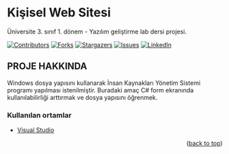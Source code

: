 # Kişisel Web Sitesi
Üniversite 3. sınıf 1. dönem - Yazılım geliştirme lab dersi projesi.

<div id="top"></div>

[![Contributors][contributors-shield]][contributors-url]
[![Forks][forks-shield]][forks-url]
[![Stargazers][stars-shield]][stars-url]
[![Issues][issues-shield]][issues-url]
[![LinkedIn][linkedin-shield]][linkedin-url]


<!-- PROJE HAKKINDA -->
## PROJE HAKKINDA

Windows dosya yapısını kullanarak İnsan Kaynakları Yönetim Sistemi programı yapılması istenilmiştir.
Buradaki amaç C# form ekranında kullanılabilirliği arttırmak ve dosya yapısını öğrenmek.

### Kullanılan ortamlar

* [Visual Studio](https://visualstudio.microsoft.com/)


<p align="right">(<a href="#top">back to top</a>)</p>

[contributors-shield]: https://img.shields.io/github/contributors/EnesGelmez/IK_Yonetim_Sistemi.svg?style=for-the-badge
[contributors-url]: https://github.com/EnesGelmez/IK_Yonetim_Sistemi/graphs/contributors
[forks-shield]: https://img.shields.io/github/forks/EnesGelmez/IK_Yonetim_Sistemi.svg?style=for-the-badge
[forks-url]: https://github.com/EnesGelmez/IK_Yonetim_Sistemi/network/members
[stars-shield]: https://img.shields.io/github/stars/EnesGelmez/IK_Yonetim_Sistemi.svg?style=for-the-badge
[stars-url]: https://github.com/EnesGelmez/IK_Yonetim_Sistemi/stargazers
[issues-shield]: https://img.shields.io/github/issues/EnesGelmez/IK_Yonetim_Sistemi.svg?style=for-the-badge
[issues-url]: https://github.com/EnesGelmez/IK_Yonetim_Sistemi/issues
[linkedin-shield]: https://img.shields.io/badge/-LinkedIn-black.svg?style=for-the-badge&logo=linkedin&colorB=555
[linkedin-url]: https://www.linkedin.com/in/enes-gelmez-514397197/
